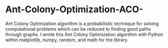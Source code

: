 # Ant-Colony-Optimization-ACO-

Ant Colony Optimization algorithm is a probabilistic technique for solving computational problems which can be reduced to finding good paths through graphs. 
I wrote this Ant Colony Optimization algorithm with Python within matplotlib, numpy, random, and math for the library.
